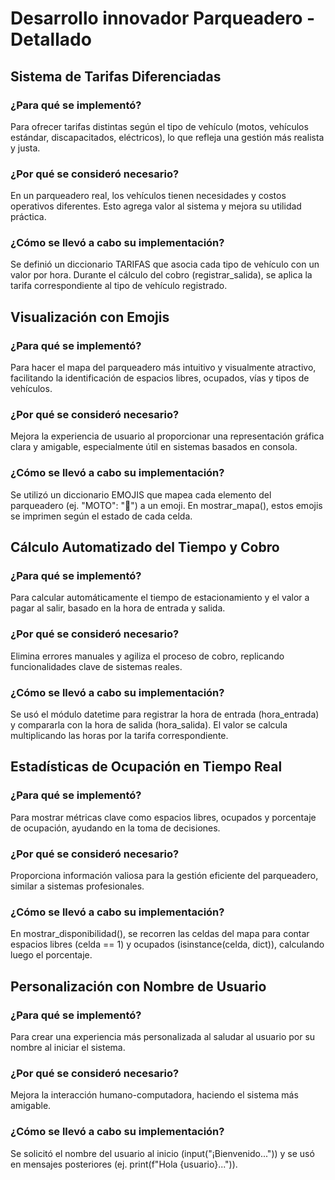 # Desarrollo innovador Parqueadero - Detallado

## Sistema de Tarifas Diferenciadas

### ¿Para qué se implementó?
Para ofrecer tarifas distintas según el tipo de vehículo (motos, vehículos estándar, discapacitados, eléctricos), lo que refleja una gestión más realista y justa.

### ¿Por qué se consideró necesario?
En un parqueadero real, los vehículos tienen necesidades y costos operativos diferentes. Esto agrega valor al sistema y mejora su utilidad práctica.

### ¿Cómo se llevó a cabo su implementación?
Se definió un diccionario TARIFAS que asocia cada tipo de vehículo con un valor por hora. Durante el cálculo del cobro (registrar_salida), se aplica la tarifa correspondiente al tipo de vehículo registrado.

## Visualización con Emojis

### ¿Para qué se implementó?
Para hacer el mapa del parqueadero más intuitivo y visualmente atractivo, facilitando la identificación de espacios libres, ocupados, vías y tipos de vehículos.

### ¿Por qué se consideró necesario?
Mejora la experiencia de usuario al proporcionar una representación gráfica clara y amigable, especialmente útil en sistemas basados en consola.

### ¿Cómo se llevó a cabo su implementación?
Se utilizó un diccionario EMOJIS que mapea cada elemento del parqueadero (ej. "MOTO": "🛵") a un emoji. En mostrar_mapa(), estos emojis se imprimen según el estado de cada celda.

## Cálculo Automatizado del Tiempo y Cobro

### ¿Para qué se implementó?
Para calcular automáticamente el tiempo de estacionamiento y el valor a pagar al salir, basado en la hora de entrada y salida.

### ¿Por qué se consideró necesario?
Elimina errores manuales y agiliza el proceso de cobro, replicando funcionalidades clave de sistemas reales.

### ¿Cómo se llevó a cabo su implementación?
Se usó el módulo datetime para registrar la hora de entrada (hora_entrada) y compararla con la hora de salida (hora_salida). El valor se calcula multiplicando las horas por la tarifa correspondiente.

## Estadísticas de Ocupación en Tiempo Real

### ¿Para qué se implementó?
Para mostrar métricas clave como espacios libres, ocupados y porcentaje de ocupación, ayudando en la toma de decisiones.

### ¿Por qué se consideró necesario?
Proporciona información valiosa para la gestión eficiente del parqueadero, similar a sistemas profesionales.

### ¿Cómo se llevó a cabo su implementación?
En mostrar_disponibilidad(), se recorren las celdas del mapa para contar espacios libres (celda == 1) y ocupados (isinstance(celda, dict)), calculando luego el porcentaje.

## Personalización con Nombre de Usuario

### ¿Para qué se implementó?
Para crear una experiencia más personalizada al saludar al usuario por su nombre al iniciar el sistema.

### ¿Por qué se consideró necesario?
Mejora la interacción humano-computadora, haciendo el sistema más amigable.

### ¿Cómo se llevó a cabo su implementación?
Se solicitó el nombre del usuario al inicio (input("¡Bienvenido...")) y se usó en mensajes posteriores (ej. print(f"Hola {usuario}...")).

